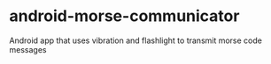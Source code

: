 # android-morse-communicator
Android app that uses vibration and flashlight to transmit morse code messages
